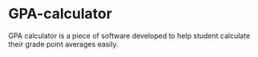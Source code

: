# GPA-calculator
GPA calculator is a piece of software developed to help 
student calculate their grade point averages easily. 

